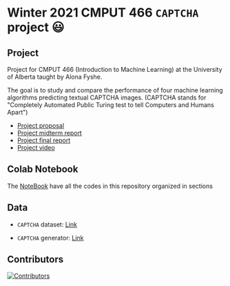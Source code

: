 # Winter 2021 CMPUT 466 `CAPTCHA` project 😃


## Project

Project for CMPUT 466 (Introduction to Machine Learning) at the University of Alberta taught by Alona Fyshe.

The goal is to study and compare the performance of four machine learning algorithms predicting textual CAPTCHA images. (CAPTCHA stands for "Completely Automated Public Turing test to tell Computers and Humans Apart")

- [Project proposal](https://github.com/CMPUT466-ML-CAPTCHA/ML_CAPTCHA_Images_Decoder/blob/main/Project_Proposal.pdf)
- [Project midterm report](https://github.com/CMPUT466-ML-CAPTCHA/ML_CAPTCHA_Images_Decoder/blob/main/Project_Midterm_Report.pdf)
- [Project final report]()
- [Project video]()

## Colab Notebook

The [NoteBook](https://colab.research.google.com/drive/18vBLiIp1egN65hZOJVZs9w_kMOEZlq1h?usp=sharing) have all the codes in this repository organized in sections


## Data

- `CAPTCHA` dataset: [Link](https://www.kaggle.com/ethan404/captcha6digits)

- `CAPTCHA` generator: [Link](https://github.com/Ethan707/CAPTCHA-Generator)

## Contributors

[![Contributors](https://contrib.rocks/image?repo=CMPUT466-ML-CAPTCHA/ML_CAPTCHA_Images_Decoder)](https://github.com/CMPUT466-ML-CAPTCHA/ML_CAPTCHA_Images_Decoder/graphs/contributors)

